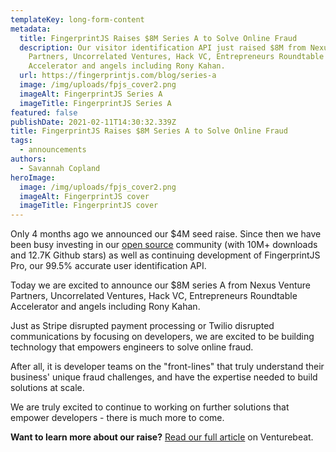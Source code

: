 ```yaml
---
templateKey: long-form-content
metadata:
  title: FingerprintJS Raises $8M Series A to Solve Online Fraud
  description: Our visitor identification API just raised $8M from Nexus Venture
    Partners, Uncorrelated Ventures, Hack VC, Entrepreneurs Roundtable
    Accelerator and angels including Rony Kahan.
  url: https://fingerprintjs.com/blog/series-a
  image: /img/uploads/fpjs_cover2.png
  imageAlt: FingerprintJS Series A
  imageTitle: FingerprintJS Series A
featured: false
publishDate: 2021-02-11T14:30:32.339Z
title: FingerprintJS Raises $8M Series A to Solve Online Fraud
tags:
  - announcements
authors:
  - Savannah Copland
heroImage:
  image: /img/uploads/fpjs_cover2.png
  imageAlt: FingerprintJS cover
  imageTitle: FingerprintJS cover
---
```

Only 4 months ago we announced our $4M seed raise. Since then we have been busy investing in our [open source](https://github.com/fingerprintjs/fingerprintjs) community (with 10M+ downloads and 12.7K Github stars) as well as continuing development of FingerprintJS Pro, our 99.5% accurate user identification API.

Today we are excited to announce our $8M series A from Nexus Venture Partners, Uncorrelated Ventures, Hack VC, Entrepreneurs Roundtable Accelerator and angels including Rony Kahan.

Just as Stripe disrupted payment processing or Twilio disrupted communications by focusing on developers, we are excited to be building technology that empowers engineers to solve online fraud.

After all, it is developer teams on the "front-lines" that truly understand their business' unique fraud challenges, and have the expertise needed to build solutions at scale.

We are truly excited to continue to working on further solutions that empower developers - there is much more to come.

**Want to learn more about our raise?** [Read our full article](https://venturebeat.com/2021/02/11/fingerprintjs-raises-8-million-to-expand-its-enterprise-identification-api/) on Venturebeat.